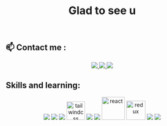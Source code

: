 
<h1 align="center">Glad to see u</h1>




<br />

## 📫 Contact me :



<p align="center">
  <a href="https://www.facebook.com/profile.php?id=100090748884506" alt="Facebook" target="_blank">
    <img src="https://img.icons8.com/fluent/48/000000/facebook-new.png" target="_blank" />
  </a> 
  <a href="https://github.com/trungcrbay" alt="Github" target="_blank">
    <img src="https://img.icons8.com/fluent/48/000000/github.png"/>
  </a> 
  <a href="mailto:trungnguyenjr123@gmail.com" alt="Email" target="_blank">
    <img src="https://img.icons8.com/fluent/48/000000/mailing.png"/>
  </a>
</p>

## Skills and learning:
<p align="center">
  <img src="https://img.icons8.com/color/48/null/html-5--v1.png"/>
  <img src="https://img.icons8.com/fluency/48/null/css3.png"/>
  <img src="https://img.icons8.com/color/48/null/javascript--v1.png"/>
  <img width="48" height="48" src="https://img.icons8.com/color/48/tailwindcss.png" alt="tailwindcss"/>
  <img src="https://img.icons8.com/color/48/null/sass.png"/>
  <img src="https://img.icons8.com/fluency/48/null/typescript--v1.png"/>
  <img width="60" height="60" src="https://img.icons8.com/plasticine/60/react.png" alt="react"/>
  <img width="50" height="50" src="https://img.icons8.com/ios/50/redux.png" alt="redux"/>
  <img src="https://img.icons8.com/color/48/000000/mysql-logo.png"/>
  <img src="https://img.icons8.com/officel/40/null/php-logo.png"/>
</p>




